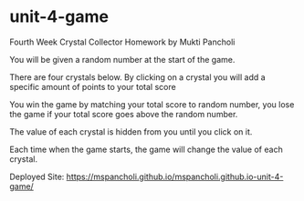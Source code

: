# unit-4-game
Fourth Week Crystal Collector Homework by Mukti Pancholi


You will be given a random number at the start of the game.

There are four crystals below. By clicking on a crystal you will add a specific amount of points to your total score

You win the game by matching your total score to random number, you lose the game if your total score goes above the random number.

The value of each crystal is hidden from you until you click on it.

Each time when the game starts, the game will change the value of each crystal.

Deployed Site:
https://mspancholi.github.io/mspancholi.github.io-unit-4-game/
